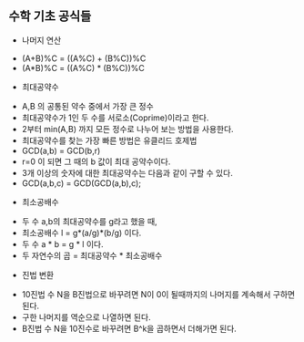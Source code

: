 ## 수학 기초 공식들
  - 나머지 연산
   + (A+B)%C = ((A%C) + (B%C))%C
   + (A*B)%C = ((A%C) * (B%C))%C  

  - 최대공약수
   + A,B 의 공통된 약수 중에서 가장 큰 정수
   + 최대공약수가 1인 두 수를 서로소(Coprime)이라고 한다.
   + 2부터 min(A,B) 까지 모든 정수로 나누어 보는 방법을 사용한다.
   + 최대공약수를 찾는 가장 빠른 방법은 유클리드 호제법
   + GCD(a,b) = GCD(b,r)
   + r=0 이 되면 그 때의 b 값이 최대 공약수이다.  
   + 3개 이상의 숫자에 대한 최대공약수는 다음과 같이 구할 수 있다.
   + GCD(a,b,c) = GCD(GCD(a,b),c);

  - 최소공배수
   + 두 수 a,b의 최대공약수를 g라고 했을 때,
   + 최소공배수 l = g*(a/g)*(b/g) 이다.
   + 두 수 a * b = g * l 이다.
   + 두 자연수의 곱 = 최대공약수 * 최소공배수

  - 진법 변환
   + 10진법 수 N을 B진법으로 바꾸려면 N이 0이 될때까지의 나머지를 계속해서 구하면 된다. 
   + 구한 나머지를 역순으로 나열하면 된다.
   + B진법 수 N을 10진수로 바꾸려면 B^k을 곱하면서 더해가면 된다.